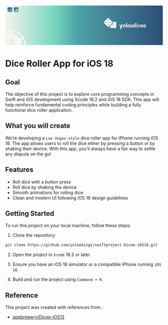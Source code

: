 ![Yoloo Banner](Documentation/banner-yoloo.png)

# Dice Roller App for iOS 18

## Goal

The objective of this project is to explore core programming concepts in Swift and iOS development using Xcode 16.2 and iOS 18 SDK. This app will help reinforce fundamental coding principles while building a fully functional dice roller application.

## What you will create

We’re developing a `Las Vegas-style` dice roller app for iPhone running iOS 18. The app allows users to roll the dice either by pressing a button or by shaking their device. With this app, you’ll always have a fair way to settle any dispute on the go!

## Features

- Roll dice with a button press
- Roll dice by shaking the device
- Smooth animations for rolling dice
- Clean and modern UI following iOS 18 design guidelines

## Getting Started

To run this project on your local machine, follow these steps:

1. Clone the repository:

```bash
git clone https://github.com/yolookings/swiftproject-Dicee-iOS18.git
```

2. Open the project in `Xcode` 16.2 or later.

3. Ensure you have an iOS 18 simulator or a compatible iPhone running `iOS 18`.

4. Build and run the project using `Command + R`.

## Reference

This project was created with references from :

- <a href="https://github.com/appbrewery/Dicee-iOS13" target="_blank">appbrewery/Dicee-iOS13</a>
